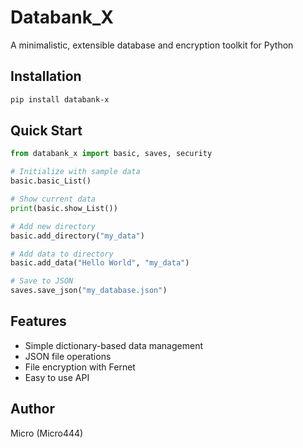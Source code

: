 # Databank_X

A minimalistic, extensible database and encryption toolkit for Python

## Installation

```bash
pip install databank-x
```

## Quick Start

```python
from databank_x import basic, saves, security

# Initialize with sample data
basic.basic_List()

# Show current data
print(basic.show_List())

# Add new directory
basic.add_directory("my_data")

# Add data to directory
basic.add_data("Hello World", "my_data")

# Save to JSON
saves.save_json("my_database.json")
```

## Features

- Simple dictionary-based data management
- JSON file operations
- File encryption with Fernet
- Easy to use API

## Author

Micro (Micro444)
